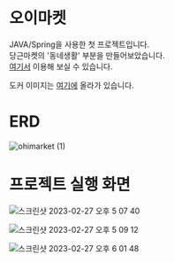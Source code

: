 # 오이마켓

JAVA/Spring을 사용한 첫 프로젝트입니다.  <br />
당근마켓의 '동네생활' 부분을 만들어보았습니다. <br />
[여기서](http://128.199.163.250/) 이용해 보실 수 있습니다.

도커 이미지는 [여기에](https://hub.docker.com/repository/docker/chazunik/ohimarket/general) 올라가 있습니다. 


# ERD

![ohimarket (1)](https://user-images.githubusercontent.com/25813855/221518837-b2e6ca1e-6606-4a8b-8dd1-ab41b2d93605.jpg)


# 프로젝트 실행 화면

![스크린샷 2023-02-27 오후 5 07 40](https://user-images.githubusercontent.com/25813855/221510925-b6c93f2b-ebca-4fc3-afce-e31372ba50ec.png)

![스크린샷 2023-02-27 오후 5 09 12](https://user-images.githubusercontent.com/25813855/221511459-6dc9009e-7453-411f-8a30-5a80fe7673c8.png)

![스크린샷 2023-02-27 오후 6 01 48](https://user-images.githubusercontent.com/25813855/221519499-0acd4bf1-0b32-49db-b006-38586971db2e.png)
